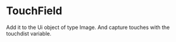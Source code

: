 # TouchField
Add it to the Ui object of type Image. And capture touches with the touchdist variable.
